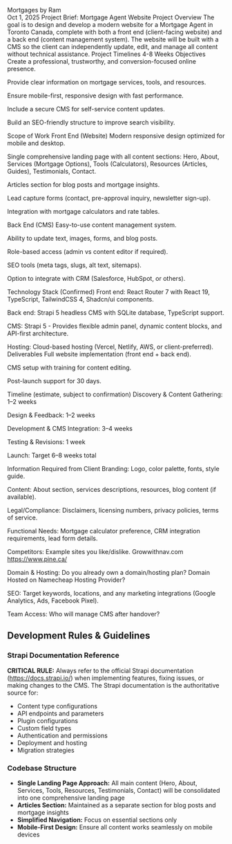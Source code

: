 

Mortgages by Ram	
Oct 1, 2025
Project Brief: Mortgage Agent Website
Project Overview
The goal is to design and develop a modern website for a Mortgage Agent in Toronto Canada, complete with both a front end (client-facing website) and a back end (content management system). The website will be built with a CMS so the client can independently update, edit, and manage all content without technical assistance.
Project Timelines 4-8 Weeks 
Objectives
Create a professional, trustworthy, and conversion-focused online presence.


Provide clear information on mortgage services, tools, and resources.


Ensure mobile-first, responsive design with fast performance.


Include a secure CMS for self-service content updates.


Build an SEO-friendly structure to improve search visibility.


Scope of Work
Front End (Website)
Modern responsive design optimized for mobile and desktop.


Single comprehensive landing page with all content sections: Hero, About, Services (Mortgage Options), Tools (Calculators), Resources (Articles, Guides), Testimonials, Contact.


Articles section for blog posts and mortgage insights.


Lead capture forms (contact, pre-approval inquiry, newsletter sign-up).


Integration with mortgage calculators and rate tables. 


Back End (CMS)
Easy-to-use content management system.


Ability to update text, images, forms, and blog posts.


Role-based access (admin vs content editor if required).


SEO tools (meta tags, slugs, alt text, sitemaps).


Option to integrate with CRM (Salesforce, HubSpot, or others).


Technology Stack (Confirmed)
Front end: React Router 7 with React 19, TypeScript, TailwindCSS 4, Shadcn/ui components.

Back end: Strapi 5 headless CMS with SQLite database, TypeScript support.

CMS: Strapi 5 - Provides flexible admin panel, dynamic content blocks, and API-first architecture.

Hosting: Cloud-based hosting (Vercel, Netlify, AWS, or client-preferred).
Deliverables
Full website implementation (front end + back end).


CMS setup with training for content editing.


Post-launch support for 30 days.


Timeline (estimate, subject to confirmation)
Discovery & Content Gathering: 1–2 weeks


Design & Feedback: 1–2 weeks


Development & CMS Integration: 3–4 weeks


Testing & Revisions: 1 week


Launch: Target 6–8 weeks total


Information Required from Client
Branding: Logo, color palette, fonts, style guide.


Content: About section, services descriptions, resources, blog content (if available).


Legal/Compliance: Disclaimers, licensing numbers, privacy policies, terms of service.


Functional Needs: Mortgage calculator preference, CRM integration requirements, lead form details.


Competitors: Example sites you like/dislike. 
Growwithnav.com 
https://www.pine.ca/


Domain & Hosting: Do you already own a domain/hosting plan?
Domain Hosted on Namecheap 
Hosting Provider? 


SEO: Target keywords, locations, and any marketing integrations (Google Analytics, Ads, Facebook Pixel).


Team Access: Who will manage CMS after handover?


## Development Rules & Guidelines

### Strapi Documentation Reference
**CRITICAL RULE:** Always refer to the official Strapi documentation (https://docs.strapi.io/) when implementing features, fixing issues, or making changes to the CMS. The Strapi documentation is the authoritative source for:
- Content type configurations
- API endpoints and parameters
- Plugin configurations
- Custom field types
- Authentication and permissions
- Deployment and hosting
- Migration strategies

### Codebase Structure
- **Single Landing Page Approach:** All main content (Hero, About, Services, Tools, Resources, Testimonials, Contact) will be consolidated into one comprehensive landing page
- **Articles Section:** Maintained as a separate section for blog posts and mortgage insights
- **Simplified Navigation:** Focus on essential sections only
- **Mobile-First Design:** Ensure all content works seamlessly on mobile devices



